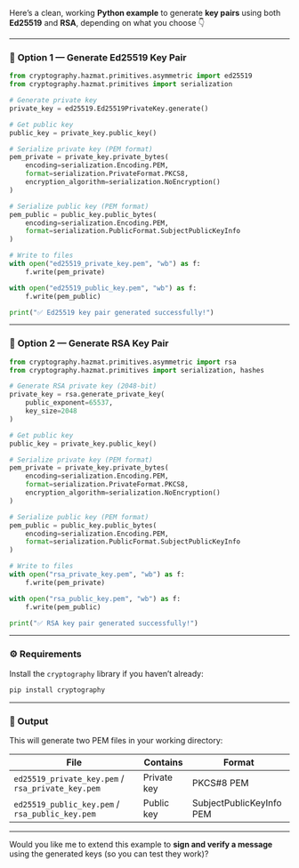 Here’s a clean, working **Python example** to generate **key pairs** using both **Ed25519** and **RSA**, depending on what you choose 👇

---

### 🧩 **Option 1 — Generate Ed25519 Key Pair**

```python
from cryptography.hazmat.primitives.asymmetric import ed25519
from cryptography.hazmat.primitives import serialization

# Generate private key
private_key = ed25519.Ed25519PrivateKey.generate()

# Get public key
public_key = private_key.public_key()

# Serialize private key (PEM format)
pem_private = private_key.private_bytes(
    encoding=serialization.Encoding.PEM,
    format=serialization.PrivateFormat.PKCS8,
    encryption_algorithm=serialization.NoEncryption()
)

# Serialize public key (PEM format)
pem_public = public_key.public_bytes(
    encoding=serialization.Encoding.PEM,
    format=serialization.PublicFormat.SubjectPublicKeyInfo
)

# Write to files
with open("ed25519_private_key.pem", "wb") as f:
    f.write(pem_private)

with open("ed25519_public_key.pem", "wb") as f:
    f.write(pem_public)

print("✅ Ed25519 key pair generated successfully!")
```

---

### 🧩 **Option 2 — Generate RSA Key Pair**

```python
from cryptography.hazmat.primitives.asymmetric import rsa
from cryptography.hazmat.primitives import serialization, hashes

# Generate RSA private key (2048-bit)
private_key = rsa.generate_private_key(
    public_exponent=65537,
    key_size=2048
)

# Get public key
public_key = private_key.public_key()

# Serialize private key (PEM format)
pem_private = private_key.private_bytes(
    encoding=serialization.Encoding.PEM,
    format=serialization.PrivateFormat.PKCS8,
    encryption_algorithm=serialization.NoEncryption()
)

# Serialize public key (PEM format)
pem_public = public_key.public_bytes(
    encoding=serialization.Encoding.PEM,
    format=serialization.PublicFormat.SubjectPublicKeyInfo
)

# Write to files
with open("rsa_private_key.pem", "wb") as f:
    f.write(pem_private)

with open("rsa_public_key.pem", "wb") as f:
    f.write(pem_public)

print("✅ RSA key pair generated successfully!")
```

---

### ⚙️ **Requirements**

Install the `cryptography` library if you haven’t already:

```bash
pip install cryptography
```

---

### 📂 Output

This will generate two PEM files in your working directory:

| File                                              | Contains    | Format                   |
| ------------------------------------------------- | ----------- | ------------------------ |
| `ed25519_private_key.pem` / `rsa_private_key.pem` | Private key | PKCS#8 PEM               |
| `ed25519_public_key.pem` / `rsa_public_key.pem`   | Public key  | SubjectPublicKeyInfo PEM |

---

Would you like me to extend this example to **sign and verify a message** using the generated keys (so you can test they work)?
